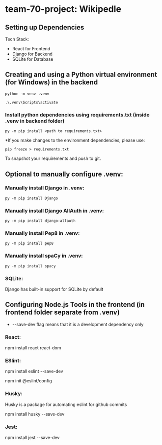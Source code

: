 # team-70-project: Wikipedle

## Setting up Dependencies

Tech Stack:
* React for Frontend
* Django for Backend
* SQLite for Database

## Creating and using a Python virtual environment (for Windows) in the backend
```
python -m venv .venv
```

```
.\.venv\Scripts\activate
```

### Install python dependencies using requirements.txt (inside .venv in backend folder)
```
py -m pip install <path to requirements.txt>
```

*If you make changes to the environment dependencies, please use:

```
pip freeze > requirements.txt
```

To snapshot your requirements and push to git.

## Optional to manually configure .venv:

### Manually install Django in .venv:
```
py -m pip install Django
```

### Manually install Django AllAuth in .venv:
```
py -m pip install django-allauth
```

### Manually install Pep8 in .venv:
```
py -m pip install pep8
```

### Manually install spaCy in .venv:
```
py -m pip install spacy
```

### SQLite:

Django has built-in support for SQLite by default

## Configuring Node.js Tools in the frontend (in frontend folder separate from .venv)
* --save-dev flag means that it is a development dependency only

### React:
npm install react react-dom

### ESlint:
npm install eslint --save-dev

npm init @eslint/config

### Husky:
Husky is a package for automating eslint for github commits

npm install husky --save-dev

### Jest:
npm install jest --save-dev


